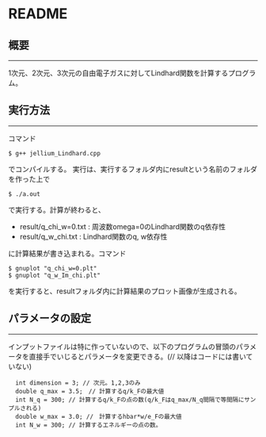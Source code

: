 # README

## 概要
-----

1次元、2次元、3次元の自由電子ガスに対してLindhard関数を計算するプログラム。

## 実行方法
-----
コマンド
```
$ g++ jellium_Lindhard.cpp
```
でコンパイルする。
実行は、実行するフォルダ内にresultという名前のフォルダを作った上で
```
$ ./a.out
```
で実行する。計算が終わると、

* result/q_chi_w=0.txt : 周波数omega=0のLindhard関数のq依存性
* result/q_w_chi.txt : Lindhard関数のq, w依存性

に計算結果が書き込まれる。コマンド
```
$ gnuplot "q_chi_w=0.plt"
$ gnuplot "q_w_Im_chi.plt"
```
を実行すると、resultフォルダ内に計算結果のプロット画像が生成される。

## パラメータの設定
-----
インプットファイルは特に作っていないので、以下のプログラムの冒頭のパラメータを直接手でいじるとパラメータを変更できる。(// 以降はコードには書いていない)
```
  int dimension = 3; // 次元。1,2,3のみ
  double q_max = 3.5;　// 計算するq/k_Fの最大値
  int N_q = 300; // 計算するq/k_Fの点の数(q/k_Fはq_max/N_q間隔で等間隔にサンプルされる)
  double w_max = 3.0; //　計算するhbar*w/e_Fの最大値
  int N_w = 300; // 計算するエネルギーの点の数。
```